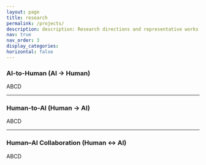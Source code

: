 ```yaml
---
layout: page
title: research
permalink: /projects/
description: description: Research directions and representative works on cognitive adaptation across three modes of human–AI interaction.
nav: true
nav_order: 3
display_categories:
horizontal: false
---
```

### AI-to-Human (AI → Human)

ABCD

--- 
### Human-to-AI (Human → AI)

ABCD

---
### Human–AI Collaboration (Human ↔ AI) 

ABCD
